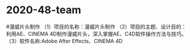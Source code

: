 # 2020-48-team
#漫威片头制作
（1）项目的名称：漫威片头制作
（2）项目的主题、设计目的：利用AE、CINEMA 4D制作漫威片头，深入掌握AE、C4D软件操作方法与技巧。
（3）软件名称:Adobe After Effects、CINEMA 4D
